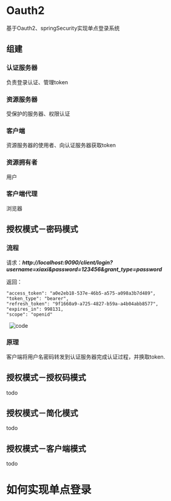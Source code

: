 
# Oauth2
基于Oauth2、springSecurity实现单点登录系统



## 组建

### 认证服务器
负责登录认证、管理token

### 资源服务器
受保护的服务器、权限认证

### 客户端
资源服务器的使用者、向认证服务器获取token

### 资源拥有者
用户

### 客户端代理
浏览器


## 授权模式－密码模式

### 流程
请求：***http://localhost:9090/client/login?username=xiaxi&password=123456&grant_type=password***

返回：

    "access_token": "a0e2eb18-537e-46b5-a575-a098a3b7d489",
    "token_type": "bearer",
    "refresh_token": "9f1660a9-a725-4827-b59a-a4b04abb8577",
    "expires_in": 998131,
    "scope": "openid"
   
 ![code](https://github.com/MrSummer33/Xia_Oauth2/blob/master/pictire/WechatIMG246.jpeg)

### 原理
 客户端将用户名密码转发到认证服务器完成认证过程，并换取token.
    
## 授权模式－授权码模式
todo
## 授权模式－简化模式
todo
## 授权模式－客户端模式
todo

# 如何实现单点登录




